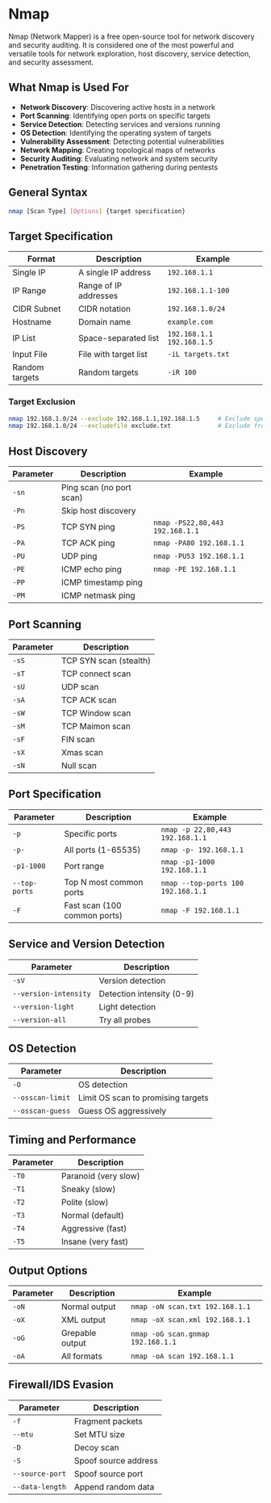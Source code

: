 # Nmap

Nmap (Network Mapper) is a free open-source tool for network discovery and security auditing. It is considered one of the most powerful and versatile tools for network exploration, host discovery, service detection, and security assessment.

## What Nmap is Used For

- **Network Discovery**: Discovering active hosts in a network
- **Port Scanning**: Identifying open ports on specific targets
- **Service Detection**: Detecting services and versions running
- **OS Detection**: Identifying the operating system of targets
- **Vulnerability Assessment**: Detecting potential vulnerabilities
- **Network Mapping**: Creating topological maps of networks
- **Security Auditing**: Evaluating network and system security
- **Penetration Testing**: Information gathering during pentests

## General Syntax

```bash
nmap [Scan Type] [Options] {target specification}
```

## Target Specification

| Format | Description | Example |
|---------|-------------|---------|
| Single IP | A single IP address | `192.168.1.1` |
| IP Range | Range of IP addresses | `192.168.1.1-100` |
| CIDR Subnet | CIDR notation | `192.168.1.0/24` |
| Hostname | Domain name | `example.com` |
| IP List | Space-separated list | `192.168.1.1 192.168.1.5` |
| Input File | File with target list | `-iL targets.txt` |
| Random targets | Random targets | `-iR 100` |

### Target Exclusion

```bash
nmap 192.168.1.0/24 --exclude 192.168.1.1,192.168.1.5     # Exclude specific hosts
nmap 192.168.1.0/24 --excludefile exclude.txt             # Exclude from file
```

## Host Discovery

| Parameter | Description | Example |
|-----------|-------------|---------|
| `-sn` | Ping scan (no port scan) | 
| `-Pn` | Skip host discovery |
| `-PS` | TCP SYN ping | `nmap -PS22,80,443 192.168.1.1` |
| `-PA` | TCP ACK ping | `nmap -PA80 192.168.1.1` |
| `-PU` | UDP ping | `nmap -PU53 192.168.1.1` |
| `-PE` | ICMP echo ping | `nmap -PE 192.168.1.1` |
| `-PP` | ICMP timestamp ping |
| `-PM` | ICMP netmask ping |

## Port Scanning

| Parameter | Description |
|-----------|-------------|
| `-sS` | TCP SYN scan (stealth) |
| `-sT` | TCP connect scan |
| `-sU` | UDP scan |
| `-sA` | TCP ACK scan |
| `-sW` | TCP Window scan |
| `-sM` | TCP Maimon scan |
| `-sF` | FIN scan |
| `-sX` | Xmas scan |
| `-sN` | Null scan |

## Port Specification

| Parameter | Description | Example |
|-----------|-------------|---------|
| `-p` | Specific ports | `nmap -p 22,80,443 192.168.1.1` |
| `-p-` | All ports (1-65535) | `nmap -p- 192.168.1.1` |
| `-p1-1000` | Port range | `nmap -p1-1000 192.168.1.1` |
| `--top-ports` | Top N most common ports | `nmap --top-ports 100 192.168.1.1` |
| `-F` | Fast scan (100 common ports) | `nmap -F 192.168.1.1` |

## Service and Version Detection

| Parameter | Description |
|-----------|-------------|
| `-sV` | Version detection |
| `--version-intensity` | Detection intensity (0-9) |
| `--version-light` | Light detection |
| `--version-all` | Try all probes |

## OS Detection

| Parameter | Description |
|-----------|-------------|
| `-O` | OS detection |
| `--osscan-limit` | Limit OS scan to promising targets |
| `--osscan-guess` | Guess OS aggressively |

## Timing and Performance

| Parameter | Description |
|-----------|-------------|
| `-T0` | Paranoid (very slow) |
| `-T1` | Sneaky (slow) |
| `-T2` | Polite (slow) |
| `-T3` | Normal (default) |
| `-T4` | Aggressive (fast) |
| `-T5` | Insane (very fast) |

## Output Options

| Parameter | Description | Example |
|-----------|-------------|---------|
| `-oN` | Normal output | `nmap -oN scan.txt 192.168.1.1` |
| `-oX` | XML output | `nmap -oX scan.xml 192.168.1.1` |
| `-oG` | Grepable output | `nmap -oG scan.gnmap 192.168.1.1` |
| `-oA` | All formats | `nmap -oA scan 192.168.1.1` |

## Firewall/IDS Evasion

| Parameter | Description |
|-----------|-------------|
| `-f` | Fragment packets |
| `--mtu` | Set MTU size |
| `-D` | Decoy scan |
| `-S` | Spoof source address |
| `--source-port` | Spoof source port |
| `--data-length` | Append random data |

